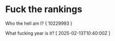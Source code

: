 # Fuck the rankings

Who the hell am I?
{ 10229993 }

What fucking year is it?
[ 2025-02-13T10:40:00Z ]

